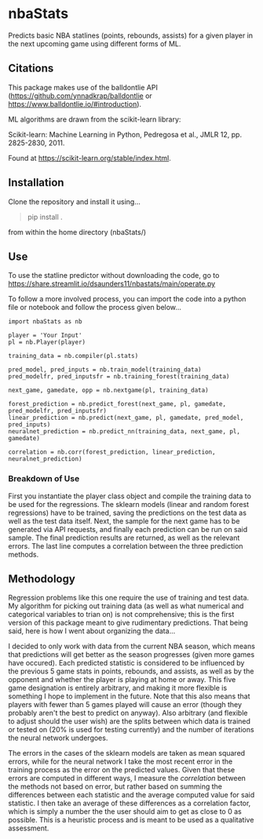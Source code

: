 # nbaStats
Predicts basic NBA statlines (points, rebounds, assists) for a given player in the next upcoming game using different forms of ML. 

## Citations 

This package makes use of the balldontlie API (https://github.com/ynnadkrap/balldontlie or https://www.balldontlie.io/#introduction). 

ML algorithms are drawn from the scikit-learn library:

Scikit-learn: Machine Learning in Python, Pedregosa et al., JMLR 12, pp. 2825-2830, 2011.

Found at https://scikit-learn.org/stable/index.html. 

## Installation 

Clone the repository and install it using... 

> pip install .

from within the home directory (nbaStats/)

## Use

To use the statline predictor without downloading the code, go to https://share.streamlit.io/dsaunders11/nbastats/main/operate.py

To follow a more involved process, you can import the code into a python file or notebook and follow the process given below...

```
import nbaStats as nb

player = 'Your Input'
pl = nb.Player(player)

training_data = nb.compiler(pl.stats)

pred_model, pred_inputs = nb.train_model(training_data)
pred_modelfr, pred_inputsfr = nb.training_forest(training_data)

next_game, gamedate, opp = nb.nextgame(pl, training_data) 

forest_prediction = nb.predict_forest(next_game, pl, gamedate, pred_modelfr, pred_inputsfr)
linear_prediction = nb.predict(next_game, pl, gamedate, pred_model, pred_inputs)
neuralnet_prediction = nb.predict_nn(training_data, next_game, pl, gamedate)

correlation = nb.corr(forest_prediction, linear_prediction, neuralnet_prediction)
```

### Breakdown of Use 

First you instantiate the player class object and compile the training data to be used for the regressions. The sklearn models (linear and random forest regressions) have to be trained, saving the predictions on the test data as well as the test data itself. Next, the sample for the next game has to be generated via API requests, and finally each prediction can be run on said sample. The final prediction results are returned, as well as the relevant errors. The last line computes a correlation between the three prediction methods.

## Methodology 

Regression problems like this one require the use of training and test data. My algorithm for picking out training data (as well as what numerical and categorical variables to trian on) is not comprehensive; this is the first version of this package meant to give rudimentary predictions. That being said, here is how I went about organizing the data...

I decided to only work with data from the current NBA season, which means that predictions will get better as the season progresses (given more games have occured). Each predicted statistic is considered to be influenced by the previous 5 game stats in points, rebounds, and assists, as well as by the opponent and whether the player is playing at home or away. This five game designation is entirely arbitrary, and making it more flexible is something I hope to implement in the future. Note that this also means that players with fewer than 5 games played will cause an error (though they probably aren't the best to predict on anyway). Also arbitrary (and flexible to adjust should the user wish) are the splits between which data is trained or tested on (20% is used for testing currently) and the number of iterations the neural network undergoes. 

The errors in the cases of the sklearn models are taken as mean squared errors, while for the neural network I take the most recent error in the training process as the error on the predicted values. Given that these errors are computed in different ways, I measure the *correlation* between the methods not based on error, but rather based on summing the differences between each statistic and the average computed value for said statistic. I then take an average of these differences as a correlation factor, which is simply a number the the user should aim to get as close to 0 as possible. This is a heuristic process and is meant to be used as a qualitative assessment. 
